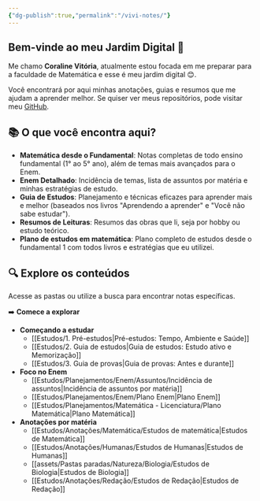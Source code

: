 ```yaml
---
{"dg-publish":true,"permalink":"/vivi-notes/"}
---
```


## Bem-vinde ao meu Jardim Digital 🌱

Me chamo **Coraline Vitória**, atualmente estou focada em me preparar para a faculdade de Matemática e esse é meu jardim digital 😊.

Você encontrará por aqui minhas anotações, guias e resumos que me ajudam a aprender melhor. Se quiser ver meus repositórios, pode visitar meu [GitHub](https://github.com/Coral-math).

## 📚 O que você encontra aqui?

- **Matemática desde o Fundamental**: Notas completas de todo ensino fundamental (1° ao 5° ano), além de temas mais avançados para o Enem.
- **Enem Detalhado**: Incidência de temas, lista de assuntos por matéria e minhas estratégias de estudo.
- **Guia de Estudos**: Planejamento e técnicas eficazes para aprender mais e melhor (baseados nos livros "Aprendendo a aprender" e "Você não sabe estudar").
- **Resumos de Leituras**: Resumos das obras que li, seja por hobby ou estudo teórico.
- **Plano de estudos em matemática**: Plano completo de estudos desde o fundamental 1 com todos livros e estratégias que eu utilizei.

## 🔍 Explore os conteúdos

Acesse as pastas ou utilize a busca para encontrar notas específicas.

➡️ **Comece a explorar**

- **Começando a estudar**
	- [[Estudos/1. Pré-estudos\|Pré-estudos: Tempo, Ambiente e Saúde]]
	- [[Estudos/2. Guia de estudos\|Guia de estudos: Estudo ativo e Memorização]]
	- [[Estudos/3. Guia de provas\|Guia de provas: Antes e durante]]
- **Foco no Enem**
	- [[Estudos/Planejamentos/Enem/Assuntos/Incidência de assuntos\|Incidência de assuntos por matéria]]
	- [[Estudos/Planejamentos/Enem/Plano Enem\|Plano Enem]]
	- [[Estudos/Planejamentos/Matemática - Licenciatura/Plano Matemática\|Plano Matemática]]
- **Anotações por matéria**
	- [[Estudos/Anotações/Matemática/Estudos de matemática\|Estudos de Matemática]]
	- [[Estudos/Anotações/Humanas/Estudos de Humanas\|Estudos de Humanas]]
	- [[assets/Pastas paradas/Natureza/Biologia/Estudos de Biologia\|Estudos de Biologia]]
	- [[Estudos/Anotações/Redação/Estudos de Redação\|Estudos de Redação]]
